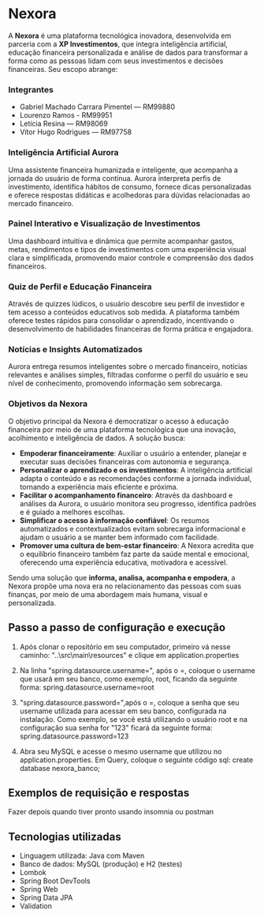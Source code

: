 # Nexora

A **Nexora** é uma plataforma tecnológica inovadora, desenvolvida em parceria com a **XP Investimentos**, que integra inteligência artificial, educação financeira personalizada e análise de dados para transformar a forma como as pessoas lidam com seus investimentos e decisões financeiras. Seu escopo abrange:

### Integrantes

- Gabriel Machado Carrara Pimentel — RM99880
- Lourenzo Ramos - RM99951
- Letícia Resina — RM98069
- Vítor Hugo Rodrigues — RM97758

### Inteligência Artificial Aurora

Uma assistente financeira humanizada e inteligente, que acompanha a jornada do usuário de forma contínua. Aurora interpreta perfis de investimento, identifica hábitos de consumo, fornece dicas personalizadas e oferece respostas didáticas e acolhedoras para dúvidas relacionadas ao mercado financeiro.

### Painel Interativo e Visualização de Investimentos

Uma dashboard intuitiva e dinâmica que permite acompanhar gastos, metas, rendimentos e tipos de investimentos com uma experiência visual clara e simplificada, promovendo maior controle e compreensão dos dados financeiros.

### Quiz de Perfil e Educação Financeira

Através de quizzes lúdicos, o usuário descobre seu perfil de investidor e tem acesso a conteúdos educativos sob medida. A plataforma também oferece testes rápidos para consolidar o aprendizado, incentivando o desenvolvimento de habilidades financeiras de forma prática e engajadora.

### Notícias e Insights Automatizados

Aurora entrega resumos inteligentes sobre o mercado financeiro, notícias relevantes e análises simples, filtradas conforme o perfil do usuário e seu nível de conhecimento, promovendo informação sem sobrecarga.

### Objetivos da Nexora

O objetivo principal da Nexora é democratizar o acesso à educação financeira por meio de uma plataforma tecnológica que una inovação, acolhimento e inteligência de dados. A solução busca:

- **Empoderar financeiramente**: Auxiliar o usuário a entender, planejar e executar suas decisões financeiras com autonomia e segurança.
- **Personalizar o aprendizado e os investimentos**: A inteligência artificial adapta o conteúdo e as recomendações conforme a jornada individual, tornando a experiência mais eficiente e próxima.
- **Facilitar o acompanhamento financeiro**: Através da dashboard e análises da Aurora, o usuário monitora seu progresso, identifica padrões e é guiado a melhores escolhas.
- **Simplificar o acesso à informação confiável**: Os resumos automatizados e contextualizados evitam sobrecarga informacional e ajudam o usuário a se manter bem informado com facilidade.
- **Promover uma cultura de bem-estar financeiro**: A Nexora acredita que o equilíbrio financeiro também faz parte da saúde mental e emocional, oferecendo uma experiência educativa, motivadora e acessível.

Sendo uma solução que **informa, analisa, acompanha e empodera**, a Nexora propõe uma nova era no relacionamento das pessoas com suas finanças, por meio de uma abordagem mais humana, visual e personalizada.

## Passo a passo de configuração e execução

1. Após clonar o repositório em seu computador, primeiro vá nesse caminho: "..\src\main\resources" e clique em application.properties

2. Na linha "spring.datasource.username=", após o =, coloque o username que usará em seu banco, como exemplo, root, ficando da seguinte forma: spring.datasource.username=root

3. "spring.datasource.password=",após o =, coloque a senha que seu username utilizada para acessar em seu banco, configurada na instalação. Como exemplo, se você está utilizando o usuário root e na configuração sua senha for "123" ficará da seguinte forma: spring.datasource.password=123

4. Abra seu MySQL e acesse o mesmo username que utilizou no application.properties. Em Query, coloque o seguinte código sql: create database nexora_banco;

## Exemplos de requisição e respostas

Fazer depois quando tiver pronto usando insomnia ou postman

## Tecnologias utilizadas

- Linguagem utilizada: Java com Maven
- Banco de dados: MySQL (produção) e H2 (testes)
- Lombok
- Spring Boot DevTools
- Spring Web
- Spring Data JPA
- Validation
